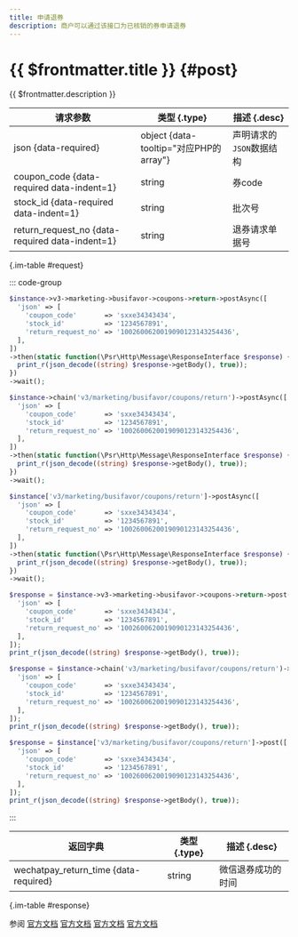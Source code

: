 ```yaml
---
title: 申请退券
description: 商户可以通过该接口为已核销的券申请退券
---
```


# {{ $frontmatter.title }} {#post}

{{ $frontmatter.description }}

| 请求参数 | 类型 {.type} | 描述 {.desc}
| --- | --- | ---
| json {data-required} | object {data-tooltip="对应PHP的array"} | 声明请求的`JSON`数据结构
| coupon_code {data-required data-indent=1} | string | 券code
| stock_id {data-required data-indent=1} | string | 批次号
| return_request_no {data-required data-indent=1} | string | 退券请求单据号

{.im-table #request}

::: code-group

```php [异步纯链式]
$instance->v3->marketing->busifavor->coupons->return->postAsync([
  'json' => [
    'coupon_code'       => 'sxxe34343434',
    'stock_id'          => '1234567891',
    'return_request_no' => '1002600620019090123143254436',
  ],
])
->then(static function(\Psr\Http\Message\ResponseInterface $response) {
  print_r(json_decode((string) $response->getBody(), true));
})
->wait();
```

```php [异步声明式]
$instance->chain('v3/marketing/busifavor/coupons/return')->postAsync([
  'json' => [
    'coupon_code'       => 'sxxe34343434',
    'stock_id'          => '1234567891',
    'return_request_no' => '1002600620019090123143254436',
  ],
])
->then(static function(\Psr\Http\Message\ResponseInterface $response) {
  print_r(json_decode((string) $response->getBody(), true));
})
->wait();
```

```php [异步属性式]
$instance['v3/marketing/busifavor/coupons/return']->postAsync([
  'json' => [
    'coupon_code'       => 'sxxe34343434',
    'stock_id'          => '1234567891',
    'return_request_no' => '1002600620019090123143254436',
  ],
])
->then(static function(\Psr\Http\Message\ResponseInterface $response) {
  print_r(json_decode((string) $response->getBody(), true));
})
->wait();
```

```php [同步纯链式]
$response = $instance->v3->marketing->busifavor->coupons->return->post([
  'json' => [
    'coupon_code'       => 'sxxe34343434',
    'stock_id'          => '1234567891',
    'return_request_no' => '1002600620019090123143254436',
  ],
]);
print_r(json_decode((string) $response->getBody(), true));
```

```php [同步声明式]
$response = $instance->chain('v3/marketing/busifavor/coupons/return')->post([
  'json' => [
    'coupon_code'       => 'sxxe34343434',
    'stock_id'          => '1234567891',
    'return_request_no' => '1002600620019090123143254436',
  ],
]);
print_r(json_decode((string) $response->getBody(), true));
```

```php [同步属性式]
$response = $instance['v3/marketing/busifavor/coupons/return']->post([
  'json' => [
    'coupon_code'       => 'sxxe34343434',
    'stock_id'          => '1234567891',
    'return_request_no' => '1002600620019090123143254436',
  ],
]);
print_r(json_decode((string) $response->getBody(), true));
```

:::

| 返回字典 | 类型 {.type} | 描述 {.desc}
| --- | --- | ---
| wechatpay_return_time {data-required} | string | 微信退券成功的时间

{.im-table #response}

参阅 [官方文档](https://pay.weixin.qq.com/doc/v3/merchant/4012465845) [官方文档](https://pay.weixin.qq.com/doc/v3/partner/4012465865) [官方文档](https://pay.weixin.qq.com/doc/v3/merchant/4015716876) [官方文档](https://pay.weixin.qq.com/doc/v3/merchant/4015717496)
